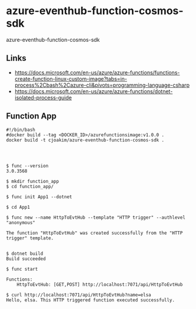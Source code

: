 # azure-eventhub-function-cosmos-sdk

azure-eventhub-function-cosmos-sdk

## Links

- https://docs.microsoft.com/en-us/azure/azure-functions/functions-create-function-linux-custom-image?tabs=in-process%2Cbash%2Cazure-cli&pivots=programming-language-csharp
- https://docs.microsoft.com/en-us/azure/azure-functions/dotnet-isolated-process-guide


## Function App


```
#!/bin/bash
#docker build --tag <DOCKER_ID>/azurefunctionsimage:v1.0.0 .
docker build -t cjoakim/azure-eventhub-function-cosmos-sdk .




$ func --version
3.0.3568

$ mkdir function_app
$ cd function_app/

$ func init App1 --dotnet

$ cd App1

$ func new --name HttpToEvtHub --template "HTTP trigger" --authlevel "anonymous"

The function "HttpToEvtHub" was created successfully from the "HTTP trigger" template.


$ dotnet build
Build succeeded

$ func start

Functions:
	HttpToEvtHub: [GET,POST] http://localhost:7071/api/HttpToEvtHub

$ curl http://localhost:7071/api/HttpToEvtHub?name=elsa
Hello, elsa. This HTTP triggered function executed successfully.




```